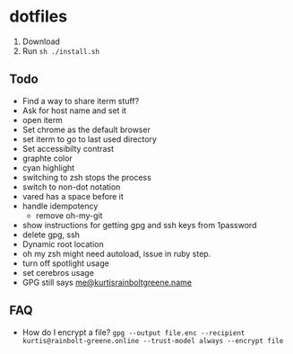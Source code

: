# dotfiles

  1. Download
  2. Run `sh ./install.sh`


## Todo

  - Find a way to share iterm stuff?
  - Ask for host name and set it
  - open iterm
  - Set chrome as the default browser
  - set iterm to go to last used directory
  - Set accessibilty contrast
  - graphte color
  - cyan highlight
  - switching to zsh stops the process
  - switch to non-dot notation
  - vared has a space before it
  - handle idempotency
    - remove oh-my-git
  - show instructions for getting gpg and ssh keys from 1password
  - delete gpg, ssh
  - Dynamic root location
  - oh my zsh might need autoload, issue in ruby step.
  - turn off spotlight usage
  - set cerebros usage
  - GPG still says me@kurtisrainboltgreene.name

## FAQ

  - How do I encrypt a file? `gpg --output file.enc --recipient kurtis@rainbolt-greene.online --trust-model always --encrypt file`

